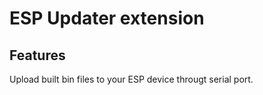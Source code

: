 # ESP Updater extension

## Features

Upload built bin files to your ESP device througt serial port.

